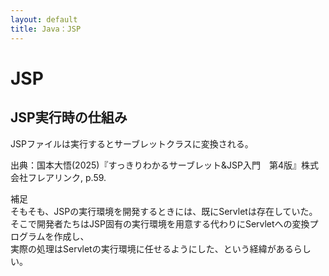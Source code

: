 ```yaml
---
layout: default
title: Java：JSP
---
```

<body>
    <div class="block">
        <h1>JSP</h1>
    </div>
    <div class="block">
        <h2>JSP実行時の仕組み</h2>
        <p>JSPファイルは実行するとサーブレットクラスに変換される。</p>
        <p>出典：国本大悟(2025)『すっきりわかるサーブレット&JSP入門　第4版』株式会社フレアリンク, p.59.</p>
        <p>補足<br>
        そもそも、JSPの実行環境を開発するときには、既にServletは存在していた。<br>
        そこで開発者たちはJSP固有の実行環境を用意する代わりにServletへの変換プログラムを作成し、<br>
        実際の処理はServletの実行環境に任せるようにした、という経緯があるらしい。
        </p>
    </div>
</body>